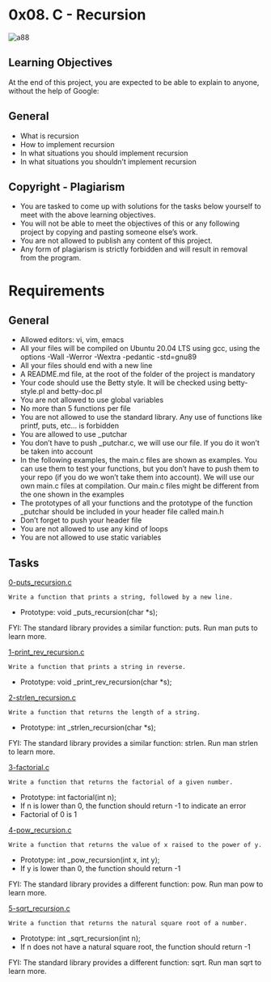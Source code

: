 # 0x08. C - Recursion
![a88](https://user-images.githubusercontent.com/85158665/210756896-ade9af9c-8187-4ef3-b36a-1b56a11b1ec2.jpg)

## Learning Objectives
At the end of this project, you are expected to be able to explain to anyone, without the help of Google:

## General
* What is recursion
* How to implement recursion
* In what situations you should implement recursion
* In what situations you shouldn’t implement recursion

## Copyright - Plagiarism
* You are tasked to come up with solutions for the tasks below yourself to meet with the above learning objectives.
* You will not be able to meet the objectives of this or any following project by copying and pasting someone else’s work.
* You are not allowed to publish any content of this project.
* Any form of plagiarism is strictly forbidden and will result in removal from the program.

# Requirements

## General
* Allowed editors: vi, vim, emacs
* All your files will be compiled on Ubuntu 20.04 LTS using gcc, using the options -Wall -Werror -Wextra -pedantic -std=gnu89
* All your files should end with a new line
* A README.md file, at the root of the folder of the project is mandatory
* Your code should use the Betty style. It will be checked using betty-style.pl and betty-doc.pl
* You are not allowed to use global variables
* No more than 5 functions per file
* You are not allowed to use the standard library. Any use of functions like printf, puts, etc… is forbidden
* You are allowed to use _putchar
* You don’t have to push _putchar.c, we will use our file. If you do it won’t be taken into account
* In the following examples, the main.c files are shown as examples. You can use them to test your functions, but you don’t have to push them to your repo (if you do we won’t take them into account). We will use our own main.c files at compilation. Our main.c files might be different from the one shown in the examples
* The prototypes of all your functions and the prototype of the function _putchar should be included in your header file called main.h
* Don’t forget to push your header file
* You are not allowed to use any kind of loops
* You are not allowed to use static variables

## Tasks

[0-puts_recursion.c](./0-puts_recursion.c)
```
Write a function that prints a string, followed by a new line.
```
* Prototype: void _puts_recursion(char *s);

FYI: The standard library provides a similar function: puts. Run man puts to learn more.

[1-print_rev_recursion.c](./1-print_rev_recursion.c)
```
Write a function that prints a string in reverse.
```
* Prototype: void _print_rev_recursion(char *s);

[2-strlen_recursion.c](./2-strlen_recursion.c)
```
Write a function that returns the length of a string.
```
* Prototype: int _strlen_recursion(char *s);

FYI: The standard library provides a similar function: strlen. Run man strlen to learn more.

[3-factorial.c](./3-factorial.c)
```
Write a function that returns the factorial of a given number.
```
* Prototype: int factorial(int n);
* If n is lower than 0, the function should return -1 to indicate an error
* Factorial of 0 is 1

[4-pow_recursion.c](./4-pow_recursion.c)
```
Write a function that returns the value of x raised to the power of y.
```
* Prototype: int _pow_recursion(int x, int y);
* If y is lower than 0, the function should return -1

FYI: The standard library provides a different function: pow. Run man pow to learn more.

[5-sqrt_recursion.c](./5-sqrt_recursion.c)
```
Write a function that returns the natural square root of a number.
```
* Prototype: int _sqrt_recursion(int n);
* If n does not have a natural square root, the function should return -1

FYI: The standard library provides a different function: sqrt. Run man sqrt to learn more.


